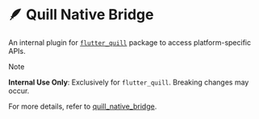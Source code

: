 # 🪶 Quill Native Bridge

An internal plugin for [`flutter_quill`](https://pub.dev/packages/flutter_quill) package to access platform-specific APIs.

> [!NOTE]
>
> **Internal Use Only**: Exclusively for `flutter_quill`. Breaking changes may occur.

For more details, refer to [quill_native_bridge](./quill_native_bridge/README.md).